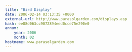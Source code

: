 ```yaml
---
title: "Bird Display"
date: 2006-02-14 03:13:35 +0000
external-url: http://www.parasolgarden.com/displays.asp
hash: ee88d063cc9072894eed0cce75e290e0
annum:
    year: 2006
    month: 02
hostname: www.parasolgarden.com
---
```



